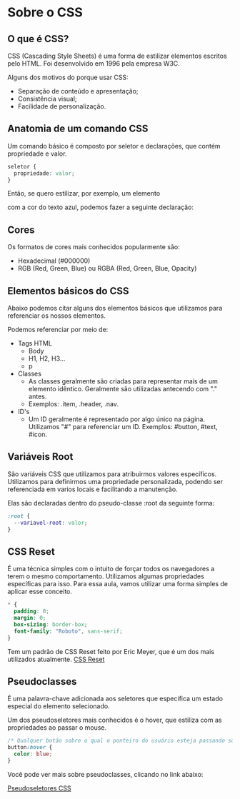 # Sobre o CSS

## O que é CSS?

CSS (Cascading Style Sheets) é uma forma de estilizar elementos escritos pelo HTML. Foi desenvolvido em 1996 pela empresa W3C.

Alguns dos motivos do porque usar CSS:

- Separação de conteúdo e apresentação;
- Consistência visual;
- Facilidade de personalização.

## Anatomia de um comando CSS

Um comando básico é composto por seletor e declarações, que contém propriedade e valor.

```css
seletor {
  propriedade: valor;
}
```

Então, se quero estilizar, por exemplo, um elemento <p> com a cor do texto azul, podemos fazer a seguinte declaração:

## Cores

Os formatos de cores mais conhecidos popularmente são:

- Hexadecimal (#000000)
- RGB (Red, Green, Blue) ou RGBA (Red, Green, Blue, Opacity)

## Elementos básicos do CSS

Abaixo podemos citar alguns dos elementos básicos que utilizamos para referenciar os nossos elementos.

Podemos referenciar por meio de:

- Tags HTML
  - Body
  - H1, H2, H3...
  - p
- Classes
  - As classes geralmente são criadas para representar mais de um elemento idêntico. Geralmente são utilizadas antecendo com "." antes.
  - Exemplos: .item, .header, .nav.
- ID's
  - Um ID geralmente é representado por algo único na página. Utilizamos "#" para referenciar um ID.
    Exemplos: #button, #text, #icon.

## Variáveis Root

São variáveis CSS que utilizamos para atribuirmos valores específicos. Utilizamos para definirmos uma propriedade personalizada, podendo ser referenciada em varios locais e facilitando a manutenção.

Elas são declaradas dentro do pseudo-classe :root da seguinte forma:

```css
:root {
  --variavel-root: valor;
}
```

## CSS Reset

É uma técnica simples com o intuito de forçar todos os navegadores a terem o mesmo comportamento. Utilizamos algumas propriedades específicas para isso. Para essa aula, vamos utilizar uma forma simples de aplicar esse conceito.

```css
* {
  padding: 0;
  margin: 0;
  box-sizing: border-box;
  font-family: "Roboto", sans-serif;
}
```

Tem um padrão de CSS Reset feito por Eric Meyer, que é um dos mais utilizados atualmente.
[CSS Reset](https://meyerweb.com/eric/tools/css/reset/)

## Pseudoclasses

É uma palavra-chave adicionada aos seletores que especifica um estado especial do elemento selecionado.

Um dos pseudoseletores mais conhecidos é o hover, que estiliza com as propriedades ao passar o mouse.

```css
/* Qualquer botão sobre o qual o ponteiro do usuário esteja passando sobre */
button:hover {
  color: blue;
}
```

Você pode ver mais sobre pseudoclasses, clicando no link abaixo:

[Pseudoseletores CSS](https://developer.mozilla.org/pt-BR/docs/Web/CSS/Pseudo-classes)
